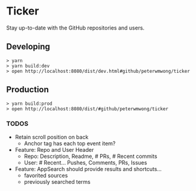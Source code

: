 # Ticker

Stay up-to-date with the GitHub repositories and users.

## Developing

```
> yarn
> yarn build:dev
> open http://localhost:8080/dist/dev.html#github/peterwmwong/ticker
```

## Production

```
> yarn build:prod
> open http://localhost:8080/dist/#github/peterwmwong/ticker
```

### TODOS

- Retain scroll position on back
  - Anchor tag has each top event item?
- Feature: Repo and User Header
  - Repo: Description, Readme, # PRs, # Recent commits
  - User: # Recent... Pushes, Comments, PRs, Issues
- Feature: AppSearch should provide results and shortcuts...
  - favorited sources
  - previously searched terms

